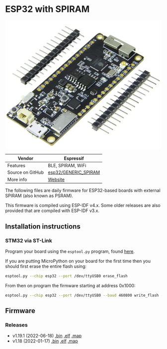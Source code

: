 # ESP32 with SPIRAM

![esp32_psram](./esp32_psram.jpg)

| Vendor           | Espressif              |
| ---------------- | ---------------------- |
| Features         | BLE, SPIRAM, WiFi      |
| Source on GitHub | [esp32/GENERIC_SPIRAM](../libs/micropython/ports/esp32/boards/GENERIC_SPIRAM/)  |
| More info        | [Website](https://www.espressif.com/en/products/modules)  |

The following files are daily firmware for ESP32-based boards with external SPIRAM (also known as PSRAM).

This firmware is compiled using ESP-IDF v4.x. Some older releases are also provided that are compiled with ESP-IDF v3.x.

## Installation instructions

### STM32 via ST-Link

Program your board using the `esptool.py` program, found [here](../libs/esptool/).

If you are putting MicroPython on your board for the first time then you should first erase the entire flash using:

```sh
esptool.py --chip esp32 --port /dev/ttyUSB0 erase_flash
```

From then on program the firmware starting at address 0x1000:

```sh
esptool.py --chip esp32 --port /dev/ttyUSB0 --baud 460800 write_flash -z 0x1000 esp32-20190125-v1.10.bin
```

## Firmware

### Releases

* v1.19.1 (2022-06-18) [.bin](./esp32spiram-20220618-v1.19.1.bin) [.elf](./esp32spiram-20220618-v1.19.1.elf) [.map](./esp32spiram-20220618-v1.19.1.map)
* v1.18 (2022-01-17) [.bin](./esp32spiram-20220117-v1.18.bin) [.elf](./esp32spiram-20220117-v1.18.elf) [.map](./esp32spiram-20220117-v1.18.map)
